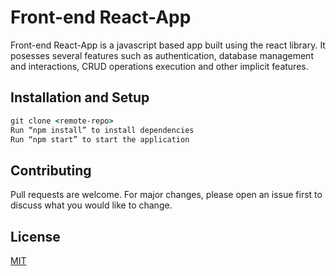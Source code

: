 # Front-end React-App

Front-end React-App is a javascript based app built using the react library. It posesses several features such as authentication, database management and interactions, CRUD operations execution and other implicit features.

## Installation and Setup

```cmd
git clone <remote-repo>
Run “npm install” to install dependencies
Run “npm start” to start the application 
```

## Contributing
Pull requests are welcome. For major changes, please open an issue first to discuss what you would like to change.

## License
[MIT](https://choosealicense.com/licenses/mit/)
